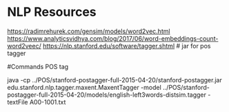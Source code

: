 # NLP Resources
https://radimrehurek.com/gensim/models/word2vec.html
https://www.analyticsvidhya.com/blog/2017/06/word-embeddings-count-word2veec/
https://nlp.stanford.edu/software/tagger.shtml # jar for pos tagger

#Commands POS tag

java -cp ../POS/stanford-postagger-full-2015-04-20/stanford-postagger.jar  edu.stanford.nlp.tagger.maxent.MaxentTagger -model ../POS/stanford-postagger-full-2015-04-20/models/english-left3words-distsim.tagger -textFile  A00-1001.txt